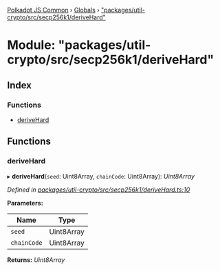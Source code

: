 [Polkadot JS Common](../README.md) › [Globals](../globals.md) › ["packages/util-crypto/src/secp256k1/deriveHard"](_packages_util_crypto_src_secp256k1_derivehard_.md)

# Module: "packages/util-crypto/src/secp256k1/deriveHard"

## Index

### Functions

* [deriveHard](_packages_util_crypto_src_secp256k1_derivehard_.md#derivehard)

## Functions

###  deriveHard

▸ **deriveHard**(`seed`: Uint8Array, `chainCode`: Uint8Array): *Uint8Array*

*Defined in [packages/util-crypto/src/secp256k1/deriveHard.ts:10](https://github.com/polkadot-js/common/blob/5c886b0f/packages/util-crypto/src/secp256k1/deriveHard.ts#L10)*

**Parameters:**

Name | Type |
------ | ------ |
`seed` | Uint8Array |
`chainCode` | Uint8Array |

**Returns:** *Uint8Array*
